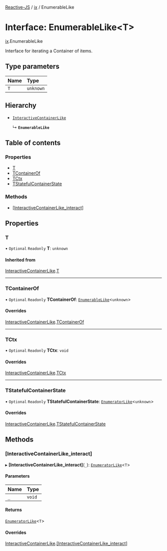 [Reactive-JS](../README.md) / [ix](../modules/ix.md) / EnumerableLike

# Interface: EnumerableLike<T\>

[ix](../modules/ix.md).EnumerableLike

Interface for iterating a Container of items.

## Type parameters

| Name | Type |
| :------ | :------ |
| `T` | `unknown` |

## Hierarchy

- [`InteractiveContainerLike`](ix.InteractiveContainerLike.md)

  ↳ **`EnumerableLike`**

## Table of contents

### Properties

- [T](ix.EnumerableLike.md#t)
- [TContainerOf](ix.EnumerableLike.md#tcontainerof)
- [TCtx](ix.EnumerableLike.md#tctx)
- [TStatefulContainerState](ix.EnumerableLike.md#tstatefulcontainerstate)

### Methods

- [[InteractiveContainerLike\_interact]](ix.EnumerableLike.md#[interactivecontainerlike_interact])

## Properties

### T

• `Optional` `Readonly` **T**: `unknown`

#### Inherited from

[InteractiveContainerLike](ix.InteractiveContainerLike.md).[T](ix.InteractiveContainerLike.md#t)

___

### TContainerOf

• `Optional` `Readonly` **TContainerOf**: [`EnumerableLike`](ix.EnumerableLike.md)<`unknown`\>

#### Overrides

[InteractiveContainerLike](ix.InteractiveContainerLike.md).[TContainerOf](ix.InteractiveContainerLike.md#tcontainerof)

___

### TCtx

• `Optional` `Readonly` **TCtx**: `void`

#### Overrides

[InteractiveContainerLike](ix.InteractiveContainerLike.md).[TCtx](ix.InteractiveContainerLike.md#tctx)

___

### TStatefulContainerState

• `Optional` `Readonly` **TStatefulContainerState**: [`EnumeratorLike`](util.EnumeratorLike.md)<`unknown`\>

#### Overrides

[InteractiveContainerLike](ix.InteractiveContainerLike.md).[TStatefulContainerState](ix.InteractiveContainerLike.md#tstatefulcontainerstate)

## Methods

### [InteractiveContainerLike\_interact]

▸ **[InteractiveContainerLike_interact]**(`_`): [`EnumeratorLike`](util.EnumeratorLike.md)<`T`\>

#### Parameters

| Name | Type |
| :------ | :------ |
| `_` | `void` |

#### Returns

[`EnumeratorLike`](util.EnumeratorLike.md)<`T`\>

#### Overrides

[InteractiveContainerLike](ix.InteractiveContainerLike.md).[[InteractiveContainerLike_interact]](ix.InteractiveContainerLike.md#[interactivecontainerlike_interact])
